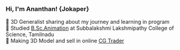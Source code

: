 <!-- Level 1: Simple bio and stats -->

### Hi, I'm Ananthan! {Jokaper}

💜 3D Generalist sharing about my journey and learning in program <br />
💜 Studied [B.Sc.Animation](https://www.youtube.com/@jokaper-2153) at Subbalakshmi Lakshmipathy College of Science, Tamilnadu <br />
💜 Making 3D Model and sell in online [CG Trader](https://www.cgtrader.com/designers/JOKAPER-21) <br />
